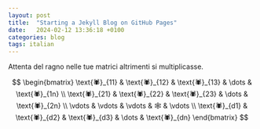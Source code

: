 ```yaml
---
layout: post
title:  "Starting a Jekyll Blog on GitHub Pages"
date:   2024-02-12 13:36:18 +0100
categories: blog
tags: italian
---
```

<span class="firstcharacter">A</span>ttenta del ragno nelle tue matrici altrimenti si multiplicasse.


$$
\begin{bmatrix}
    \text{🕷️}_{11}       & \text{🕷️}_{12} & \text{🕷️}_{13} & \dots & \text{🕷️}_{1n} \\
    \text{🕷️}_{21}       & \text{🕷️}_{22} & \text{🕷️}_{23} & \dots & \text{🕷️}_{2n} \\
   \vdots & \vdots & \vdots & 🕸️ & \vdots \\
    \text{🕷️}_{d1}       & \text{🕷️}_{d2} & \text{🕷️}_{d3} & \dots & \text{🕷️}_{dn}
\end{bmatrix}
$$